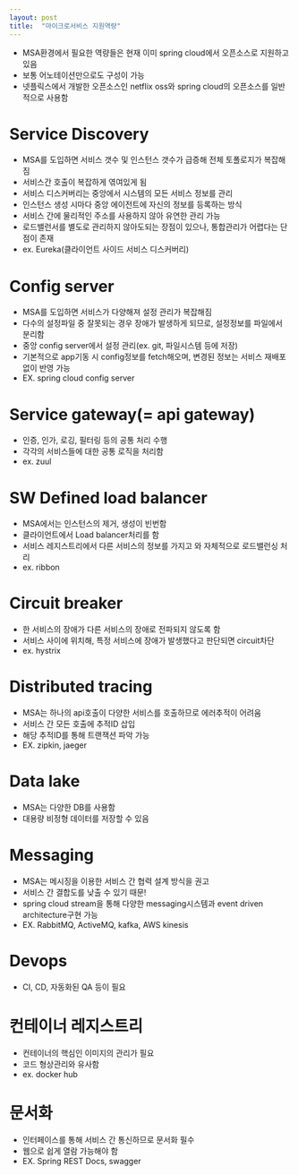 ```yaml
---
layout: post
title:  "마이크로서비스 지원역량"
---
```


- MSA환경에서 필요한 역량들은 현재 이미 spring cloud에서 오픈소스로 지원하고 있음
- 보통 어노테이션만으로도 구성이 가능
- 넷플릭스에서 개발한 오픈소스인 netflix oss와 spring cloud의 오픈소스를 일반적으로 사용함


# Service Discovery
- MSA를 도입하면 서비스 갯수 및 인스턴스 갯수가 급증해 전체 토폴로지가 복잡해짐
- 서비스간 호출이 복잡하게 엮여있게 됨
- 서비스 디스커버리는 중앙에서 시스템의 모든 서비스 정보를 관리
- 인스턴스 생성 시마다 중앙 에이전트에 자신의 정보를 등록하는 방식
- 서비스 간에 물리적인 주소를 사용하지 않아 유연한 관리 가능
- 로드밸런서를 별도로 관리하지 않아도되는 장점이 있으나, 통합관리가 어렵다는 단점이 존재
- ex. Eureka(클라이언트 사이드 서비스 디스커버리)


# Config server
- MSA를 도입하면 서비스가 다양해져 설정 관리가 복잡해짐
- 다수의 설정파일 중 잘못되는 경우 장애가 발생하게 되므로, 설정정보를 파일에서 분리함
- 중앙 config server에서 설정 관리(ex. git, 파일시스템 등에 저장)
- 기본적으로 app기동 시 config정보를 fetch해오며, 변경된 정보는 서비스 재배포없이 반영 가능
- EX. spring cloud config server


# Service gateway(= api gateway)
- 인증, 인가, 로깅, 필터링 등의 공통 처리 수행
- 각각의 서비스들에 대한 공통 로직을 처리함
- ex. zuul


# SW Defined load balancer
- MSA에서는 인스턴스의 제거, 생성이 빈번함
- 클라이언트에서 Load balancer처리를 함
- 서비스 레지스트리에서 다른 서비스의 정보를 가지고 와 자체적으로 로드밸런싱 처리
- ex. ribbon


# Circuit breaker
- 한 서비스의 장애가 다른 서비스의 장애로 전파되지 않도록 함
- 서비스 사이에 위치해, 특정 서비스에 장애가 발생했다고 판단되면 circuit차단
- ex. hystrix


# Distributed tracing
- MSA는 하나의 api호출이 다양한 서비스를 호출하므로 에러추적이 어려움
- 서비스 간 모든 호출에 추적ID 삽입
- 해당 추적ID를 통해 트랜잭션 파악 가능
- EX. zipkin, jaeger


# Data lake
- MSA는 다양한 DB를 사용함
- 대용량 비정형 데이터를 저장할 수 있음


# Messaging
- MSA는 메시징을 이용한 서비스 간 협력 설계 방식을 권고
- 서비스 간 결합도를 낮출 수 있기 때문!
- spring cloud stream을 통해 다양한 messaging시스템과 event driven architecture구현 가능
- EX. RabbitMQ, ActiveMQ, kafka, AWS kinesis

# Devops
- CI, CD, 자동화된 QA 등이 필요


# 컨테이너 레지스트리
- 컨테이너의 핵심인 이미지의 관리가 필요
- 코드 형상관리와 유사함
- ex. docker hub


# 문서화
- 인터페이스를 통해 서비스 간 통신하므로 문서화 필수
- 웹으로 쉽게 열람 가능해야 함
- EX. Spring REST Docs, swagger
